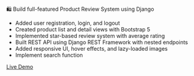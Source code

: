 🛍️ Build full-featured Product Review System using Django

- Added user registration, login, and logout
- Created product list and detail views with Bootstrap 5
- Implemented star-based review system with average rating
- Built REST API using Django REST Framework with nested endpoints
- Added responsive UI, hover effects, and lazy-loaded images
- Implement search function

[Live Demo](http://pfactorial7001.pythonanywhere.com)
